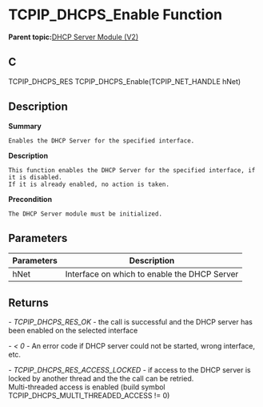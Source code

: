 # TCPIP\_DHCPS\_Enable Function

**Parent topic:**[DHCP Server Module \(V2\)](GUID-EE292D18-2DE6-478E-AAE1-74C69A31459E.md)

## C

TCPIP\_DHCPS\_RES TCPIP\_DHCPS\_Enable\(TCPIP\_NET\_HANDLE hNet\)

## Description

**Summary**

```
Enables the DHCP Server for the specified interface.  
```

**Description**

```
This function enables the DHCP Server for the specified interface, if it is disabled.
If it is already enabled, no action is taken.  
```

**Precondition**

```
The DHCP Server module must be initialized.  
```

## Parameters

|Parameters|Description|
|----------|-----------|
|hNet|Interface on which to enable the DHCP Server|

## Returns

*- TCPIP\_DHCPS\_RES\_OK* - the call is successful and the DHCP server has been enabled on the selected interface

*- < 0* - An error code if DHCP server could not be started, wrong interface, etc.

*- TCPIP\_DHCPS\_RES\_ACCESS\_LOCKED* - if access to the DHCP server is locked by another thread and the the call can be retried.<br />Multi-threaded access is enabled \(build symbol TCPIP\_DHCPS\_MULTI\_THREADED\_ACCESS != 0\)

